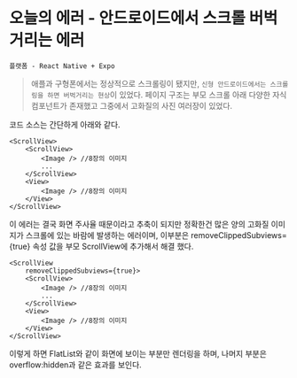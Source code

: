 # 오늘의 에러 - 안드로이드에서 스크롤 버벅거리는 에러

`플랫폼 - React Native + Expo`

> 애플과 구형폰에서는 정상적으로 스크롤링이 됐지만, `신형 안드로이드에서는 스크롤링을 하면 버벅거리는 현상`이 있었다.
> 페이지 구조는 부모 스크롤 아래 다양한 자식 컴포넌트가 존재했고 그중에서 고화질의 사진 여러장이 있었다.

코드 소스는 간단하게 아래와 같다.

```
<ScrollView>
	<ScrollView>
		<Image /> //8장의 이미지
		...
	</ScrollView>
	<View>
		<Image /> //8장의 이미지
	</View>	
</ScrollView>
```

이 에러는 결국 화면 주사율 때문이라고 추축이 되지만 정확한건 많은 양의 고화질 이미지가 스크롤에 있는 바람에 발생하는 에러이며, 이부분은 removeClippedSubviews={true} 속성 값을 부모 ScrollView에 추가해서 해결 했다.

```
<ScrollView
	removeClippedSubviews={true}>
	<ScrollView>
		<Image /> //8장의 이미지
		...
	</ScrollView>
	<View>
		<Image /> //8장의 이미지
	</View>	
</ScrollView>
```

이렇게 하면 FlatList와 같이 화면에 보이는 부분만 렌더링을 하며, 나머지 부분은 overflow:hidden과 같은 효과를 보인다.